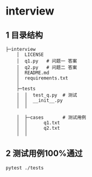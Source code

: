 # interview

## 1 目录结构 

```
├─interview 
    │  LICENSE
    │  q1.py   # 问题一 答案
    │  q2.py   # 问题二 答案
    │  README.md
    │  requirements.txt
    │
    ├─tests
    │  │  test_q.py  # 测试
    │  │  __init__.py
    │  │

    │  ├─cases       # 测试用例
    │  │      q1.txt
    │  │      q2.txt
    │  │

```



## 2 测试用例100%通过 

```
pytest ./tests
```

